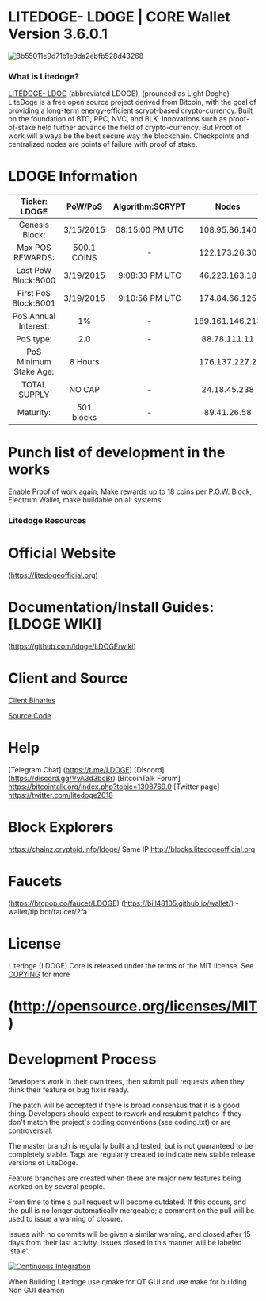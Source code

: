 # LITEDOGE- LDOGE | CORE Wallet Version 3.6.0.1 
![8b55011e9d71b1e9da2ebfb528d43268](https://github.com/ldoge/LDOGE/blob/master/src/qt/res/icons/litedogecoin-128.png) 
### What is Litedoge?
[LITEDOGE- LDOG](https://litedogeofficial.org) (abbreviated LDOGE), (prounced as Light Doghe) LiteDoge is a free open source project derived from Bitcoin, with
the goal of providing a long-term energy-efficient scrypt-based crypto-currency.
Built on the foundation of BTC, PPC, NVC, and BLK. Innovations such as proof-of-stake help further advance the field of crypto-currency. But Proof of work will always be the best secure way the blockchain. Checkpoints and centralized nodes are points of failure with proof of stake.

LDOGE Information
====================
 Ticker: LDOGE          | PoW/PoS         | Algorithm:SCRYPT    |     Nodes         |     Ports
:----------------------:|:---------------:|:----------------:|:-----------------:|:-------------:
 Genesis Block:         | 3/15/2015       | 08:15:00 PM UTC  |  108.95.86.140    |     MAINNET 
 Max POS REWARDS:       | 500.1 COINS     | -                |  122.173.26.30    |     PORT 17014
 Last PoW Block:8000    | 3/19/2015       |  9:08:33 PM UTC  |  46.223.163.18    |     RCP  17015
 First PoS Block:8001   | 3/19/2015       | 9:10:56  PM UTC  |  174.84.66.125    |-    
 PoS Annual Interest:   | 1%              | -                |  189.161.146.213  |     TESTNET
 PoS type:              | 2.0             | -                |  88.78.111.11     |     PORT
 PoS Minimum Stake Age: | 8 Hours         |                  |  176.137.227.2    |     RCP
 TOTAL SUPPLY           | NO CAP          | -                |  24.18.45.238     |-
 Maturity:              |501 blocks       | -                |  89.41.26.58      | - 

        
# Punch list of development in the works 

Enable Proof of work again, Make rewards up to 18 coins per P.O.W. Block, Electrum Wallet, make buildable on all systems

### Litedoge Resources

# Official Website
(https://litedogeofficial.org)

# Documentation/Install Guides: [LDOGE WIKI]
(https://github.com/ldoge/LDOGE/wiki)

# Client and Source
[Client Binaries](https://github.com/vashshawn/ldoge/releases)

[Source Code](https://github.com/vashshawn/ldoge)

# Help
[Telegram Chat] (https://t.me/LDOGE)
[Discord] (https://discord.gg/VvA3d3bcBr)
[BitcoinTalk Forum] https://bitcointalk.org/index.php?topic=1308769.0
[Twitter page] https://twitter.com/litedoge2018

# Block Explorers
https://chainz.cryptoid.info/ldoge/
Same IP http://blocks.litedogeofficial.org


# Faucets 
(https://btcpop.co/faucet/LDOGE)
(https://bill48105.github.io/wallet/) -wallet/tip bot/faucet/2fa

# License
Litedoge (LDOGE) Core is released under the terms of the MIT license. See [COPYING](COPYING) for more
# (http://opensource.org/licenses/MIT)

# Development Process 

Developers work in their own trees, then submit pull requests when they think their feature or bug fix is ready.

The patch will be accepted if there is broad consensus that it is a good thing. Developers should expect to rework and resubmit patches if they don't match the project's coding conventions (see coding.txt) or are controversial.

The master branch is regularly built and tested, but is not guaranteed to be completely stable. Tags are regularly created to indicate new stable release versions of LiteDoge.

Feature branches are created when there are major new features being worked on by several people.

From time to time a pull request will become outdated. If this occurs, and the pull is no longer automatically mergeable; a comment on the pull will be used to issue a warning of closure. 

Issues with no commits will be given a similar warning, and closed after 15 days from their last activity. Issues closed in this manner will be labeled 'stale'.


[![Continuous Integration](https://github.com/barrystyle/litedoge/actions/workflows/build.yml/badge.svg?branch=master)](https://github.com/barrystyle/litedoge/workflows/build.yml)

When Building Litedoge use qmake for QT GUI and use make for building Non GUI deamon 
